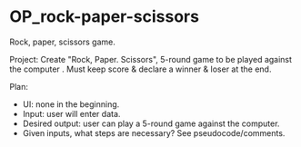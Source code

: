 # OP_rock-paper-scissors
Rock, paper, scissors game. 

Project:
Create "Rock, Paper. Scissors", 5-round game to be played against
the computer . Must keep score & declare a winner & loser at the end.

Plan:
- UI: none in the beginning.
- Input: user will enter data.
- Desired output: user can play a 5-round game against the computer.
- Given inputs, what steps are necessary? See pseudocode/comments.
